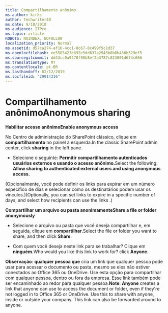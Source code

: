 ```yaml
---
title: Compartilhamento anônimo
ms.author: kirks
author: Techwriter40
ms.date: 9/18/2018
ms.audience: ITPro
ms.topic: article
ROBOTS: NOINDEX, NOFOLLOW
localization_priority: Normal
ms.assetid: d57ca274-af16-4cc1-8c67-8c499f5c1d37
ms.openlocfilehash: ee558542fe692e5dd637a2943b8b8b436b329ef5
ms.sourcegitcommit: dd43cc0a9470f98b8ef2a3787c823801d674c666
ms.translationtype: MT
ms.contentlocale: pt-BR
ms.lasthandoff: 02/12/2019
ms.locfileid: "29914316"
---
```

# <a name="anonymous-sharing"></a><span data-ttu-id="cc7c7-102">Compartilhamento anônimo</span><span class="sxs-lookup"><span data-stu-id="cc7c7-102">Anonymous sharing</span></span>

 <span data-ttu-id="cc7c7-103">**Habilitar acesso anônimo**</span><span class="sxs-lookup"><span data-stu-id="cc7c7-103">**Enable anonymous access**</span></span>
  
<span data-ttu-id="cc7c7-104">No Centro de administração do SharePoint clássico, clique em **compartilhamento** no painel à esquerda.</span><span class="sxs-lookup"><span data-stu-id="cc7c7-104">In the classic SharePoint admin center, click **sharing** in the left pane.</span></span> 
  
- <span data-ttu-id="cc7c7-105">Selecione o seguinte: **Permitir compartilhamento autenticados usuários externos e usando o acesso anônimo.**</span><span class="sxs-lookup"><span data-stu-id="cc7c7-105">Select the following: **Allow sharing to authenticated external users and using anonymous access.**</span></span>
  
<span data-ttu-id="cc7c7-106">(Opcionalmente, você pode definir os links para expirar em um número específico de dias e selecionar como os destinatários podem usar os vínculos.)</span><span class="sxs-lookup"><span data-stu-id="cc7c7-106">(Optionally, you can set links to expire in a specific number of days, and select how recipients can use the links .)</span></span>
    
 <span data-ttu-id="cc7c7-107">**Compartilhar um arquivo ou pasta anonimamente**</span><span class="sxs-lookup"><span data-stu-id="cc7c7-107">**Share a file or folder anonymously**</span></span>
  
- <span data-ttu-id="cc7c7-108">Selecione o arquivo ou pasta que você deseja compartilhar e, em seguida, clique em **compartilhar**.</span><span class="sxs-lookup"><span data-stu-id="cc7c7-108">Select the file or folder you want to share, and then click **Share**.</span></span> 
    
- <span data-ttu-id="cc7c7-109">Com quem você deseja neste link para se trabalhar? Clique em **ninguém.**</span><span class="sxs-lookup"><span data-stu-id="cc7c7-109">Who would you like this link to work for? click **Anyone.**</span></span>
  
 <span data-ttu-id="cc7c7-p101">**Observação**: **qualquer pessoa que** cria um link que qualquer pessoa pode usar para acessar o documento ou pasta, mesmo se eles não estiver conectados ao Office 365 ou OneDrive. Use esta opção para compartilhar com qualquer pessoa, dentro ou fora da empresa. Esse link também pode ser encaminhado ao redor para qualquer pessoa.</span><span class="sxs-lookup"><span data-stu-id="cc7c7-p101">**Note**: **Anyone** creates a link that anyone can use to access the document or folder, even if they're not logged in to Office 365 or OneDrive. Use this to share with anyone, inside or outside your company. This link can also be forwarded around to anyone.</span></span> 
    

